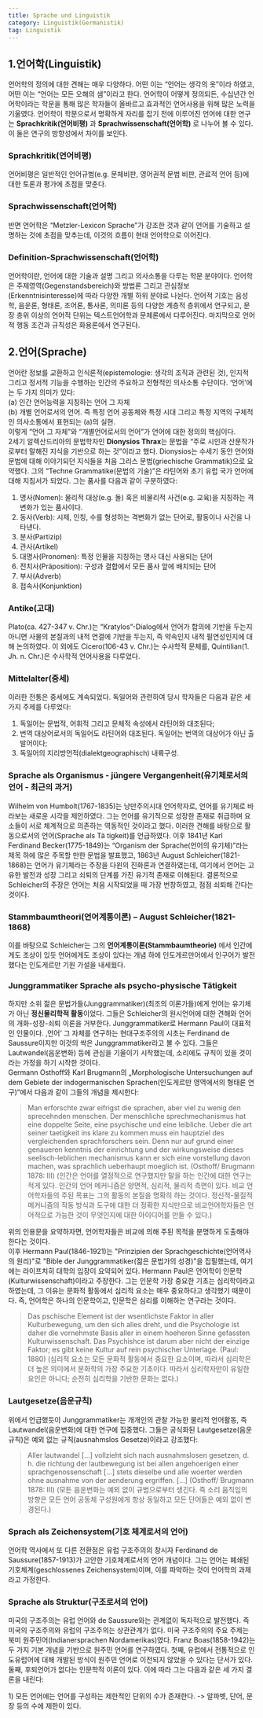 ```yaml
---
title: Sprache und Linguistik
category: Linguistik(Germanistik)
tag: Linguistik
---
```


## 1\.언어학(Linguistik)
언어학의 정의에 대한 견해는 매우 다양하다. 어떤 이는 “언어는 생각의 옷”이라 하였고, 어떤 이는 “언어는 모든 오해의 샘”이라고 한다. 언어학이 어떻게 정의되든, 수십년간 언어학이라는 학문을 통해 많은 학자들이 올바르고 효과적인 언어사용을 위해 많은 노력을 기울였다. 언어학이 학문으로서 명확하게 자리를 잡기 전에 이루어진 언어에 대한 연구는 **Sprachkritik(언어비평)** 과 **Sprachwissenschaft(언어학)** 로 나누어 볼 수 있다. 이 둘은 연구의 방향성에서 차이를 보인다. 
### Sprachkritik(언어비평)
언어비평은 일반적인 언어규범(e.g. 문체비판, 영어권적 문법 비판, 관료적 언어 등)에 대한 토론과 평가에 초점을 맞춘다.
### Sprachwissenschaft(언어학)
반면 언어학은 “Metzler-Lexicon Sprache”가 강조한 것과 같이 언어를 기술하고 설명하는 것에 초점을 맞추는데, 이것의 흐름이 현대 언어학으로 이어진다. 
### Definition-Sprachwissenschaft(언어학)
언어학이란, 언어에 대한 기술과 설명 그리고 의사소통을 다루는 학문 분야이다. 언어학은 주제영역(Gegenstandsbereich)와 방법론 그리고 관심정보(Erkenntnisinteresse)에 따라 다양한 개별 하위 분야로 나뉜다. 언어적 기호는 음성학, 음운론, 형태론, 조어론, 통사론, 의미론 등의 다양한 계층적 층위에서 연구되고, 문장 층위 이상의 언어적 단위는 텍스트언어학과 문체론에서 다루어진다. 마지막으로 언어적 행동 조건과 규칙성은 화용론에서 연구된다.
## 2\.언어(Sprache)
언어란 정보를 교환하고 인식론적(epistemologie: 생각의 조직과 관련된 것), 인지적 그리고 정서적 기능을 수행하는 인간의 주요하고 전형적인 의사소통 수단이다. ‘언어’에는 두 가지 의미가 있다:  
(a) 인간 언어능력을 지칭하는 언어 그 자체  
(b) 개별 언어로서의 언어. 즉 특정 언어 공동체와 특정 시대 그리고 특정 지역의 구체적인 의사소통에서 표현되는 (a)의 실현.  
이렇게 “언어 그 자체”와 “개별언어로서의 언어”가 언어에 대한 정의의 핵심이다.   
2세기 알렉산드리아의 문법학자인 **Dionysios Thrax**는 문법을 “주로 시인과 산문작가로부터 말해진 지식을 기반으로 하는 것”이라고 했다. Dionysios는 수세기 동안 언어와 문법에 대해 이야기되던 지식들을 처음 그리스 문법(griechische Grammatik)으로 요약했다. 그의 “Techne Grammatike(문법의 기술)”은 라틴어와 초기 유럽 국가 언어에 대해 지침서가 되었다. 그는 품사를 다음과 같이 구분하였다:  
1) 명사(Nomen): 물리적 대상(e.g. 돌) 혹은 비물리적 사건(e.g. 교육)을 지칭하는 격변화가 있는 품사이다.  
2) 동사(Verb): 시제, 인칭, 수를 형성하는 격변화가 없는 단어로, 활동이나 사건을 나타낸다.  
3) 분사(Partizip)  
4) 관사(Artikel)  
5) 대명사(Pronomen): 특정 인물을 지칭하는 명사 대신 사용되는 단어  
6) 전치사(Präposition): 구성과 결합에서 모든 품사 앞에 배치되는 단어  
7) 부사(Adverb)  
8) 접속사(Konjunktion)  
### Antike(고대)
Plato(ca. 427-347 v. Chr.)는 “Kratylos”-Dialog에서 언어가 합의에 기반을 두는지 아니면 사물의 본질과의 내적 연결에 기반을 두는지, 즉 약속인지 내적 필연성인지에 대해 논의하였다. 이 외에도 Cicero(106-43 v. Chr.)는 수사학적 문체를, Quintilian(1. Jh. n. Chr.)은 수사학적 언어사용을 다루었다.
### Mittelalter(중세)
이러한 전통은 중세에도 계속되었다. 독일어와 관련하여 당시 학자들은 다음과 같은 세 가지 주제를 다루었다:  
1) 독일어는 문법적, 어휘적 그리고 문체적 속성에서 라틴어와 대조된다;  
2) 번역 대상어로서의 독일어도 라틴어와 대조된다. 독일어는 번역의 대상어가 아닌 출발어이다;  
3) 독일어의 지리방언적(dialektgeographisch) 내륙구성.  
### Sprache als Organismus - jüngere Vergangenheit(유기체로서의 언어 - 최근의 과거)
Wilhelm von Humbolt(1767-1835)는 낭만주의시대 언어학자로, 언어를 유기체로 바라보는 새로운 시각을 제안하였다. 그는 언어를 유기적으로 성장한 존재로 취급하며 요소들이 서로 체계적으로 의존하는 역동적인 것이라고 했다. 이러한 견해를 바탕으로 활동으로서의 언어(Sprache als Tä tigkeit)를 언급하였다. 이후 1841년 Karl Ferdinand Becker(1775-1849)는 “Organism der Sprache(언어의 유기체)”라는 제목 하에 많은 주목할 만한 문법을 발표했고, 1863년 August Schleicher(1821-1868)는 언어가 유기체라는 주장을 다윈의 진화론과 연결하였는데, 여기에서 언어는 고유한 발전과 성장 그리고 쇠퇴의 단계를 가진 유기적 존재로 이해된다. 결론적으로 Schleicher의 주장은 언어는 처음 시작되었을 때 가장 번창하였고, 점점 쇠퇴해 간다는 것이다.
### Stammbaumtheori(언어계통이론) – August Schleicher(1821-1868)
이를 바탕으로 Schleicher는 그의 **언어계통이론(Stammbaumtheorie)** 에서 인간에게도 조상이 있듯 언어에게도 조상이 있다는 개념 하에 인도게르만어에서 인구어가 발전했다는 인도게르만 기원 가설을 내세웠다. 
### Junggrammatiker Sprache als psycho-physische Tätigkeit
하지만 소위 젊은 문법가들(Junggrammatiker)(최조의 이론가들)에게 언어는 유기체가 아닌 **정신물리학적 활동**이었다. 그들은 Schleicher의 원시언어에 대한 견해와 언어의 개화-성장-쇠퇴 이론을 거부한다. Junggrammatiker로 Hermann Paul이 대표적인 인물이다. ‚언어‘ 그 자체를 연구하는 현대구조주의의 시초는 Ferdinand de Saussure이지만 이것의 싹은 Junggrammatiker라고 볼 수 있다. 그들은 Lautwandel(음운변화) 등에 관심을 기울이기 시작했는데, 소리에도 규칙이 있을 것이라는 가정을 하기 시작한 것이다.  
Germann Osthoff와 Karl Brugmann의 „Morphologische Untersuchungen auf dem Gebiete der indogermanischen Sprachen(인도게르만 영역에서의 형태론 연구)“에서 다음과 같이 그들의 개념을 제시한다:
> Man erforschte zwar eifrigst die sprachen, aber viel zu wenig den sprecehnden menschen. Der menschliche sprechmechanismus hat eine doppelte Seite, eine psychische und eine leibliche. Ueber die art seiner taetigkeit ins klare zu kommen muss ein hauptziel des vergleichenden sprachforschers sein. Denn nur auf grund einer genaueren kenntnis der einrichtung und der wirkungsweise dieses seelisch-leblichen mechanismus kann er sich eine vorstellung davon machen, was sprachlich ueberhaupt moeglich ist. (Osthoff/ Brugmann 1878: Ⅲ) (인간은 언어를 열정적으로 연구했지만 말을 하는 인간에 대한 연구는 적게 있다. 인간의 언어 메커니즘은 양면적, 심리적, 물리적 측면이 있다. 비교 언어학자들의 주된 목표는 그의 활동의 본질을 명확히 하는 것이다. 정신적-물질적 메커니즘의 작동 방식과 도구에 대한 더 정확한 지식만으로 비교언어학자들은 언어적으로 가능한 것이 무엇인지에 대한 아이디어를 만들 수 있다.) 


위의 인용문을 요약하자면, 언어학자들은 비교에 의해 주된 목적을 분명하게 도출해야 한다는 것이다.  
이후 Hermann Paul(1846-1921)는 "Prinzipien der Sprachgeschichte(언어역사의 원리)"로 "Bible der Junggrammatiker(젊은 문법가의 성경)"을 집필했는데, 여기에는 라이프치히 대학의 입장이 요약되어 있다. Hermann Paul은 언어학이 인문학(Kulturwissenschaft)이라고 주장한다. 그는 인문학 가장 중요한 기초는 심리학이라고 하였는데, 그 이유는 문화적 활동에서 심리적 요소는 매우 중요하다고 생각했기 때문이다. 즉, 언어학은 하나의 인문학이고, 인문학은 심리를 이해하는 연구라는 것이다.  

> Das pschische Element ist der wsentlichste Faktor in aller Kulturbewegung, um den sich alles dreht, und die Psychologie ist daher die vornehmste Basis aller in einem hoeheren Sinne gefassten Kulturwissenschaft. Das Psychishce ist darum aber nicht der einzige Faktor; es gibt keine Kultur auf rein psychischer Unterlage. (Paul: 1880) (심리적 요소는 모든 문화적 활동에서 중요한 요소이며, 따라서 심리학은 더 높은 의미에서 문화학의 가장 주요한 기초이다. 따라서 심리학자만이 유일한 요인은 아니다; 순전히 심리학을 기반한 문화는 없다.)  


### Lautgesetze(음운규칙)
위에서 언급했듯이 Junggrammatiker는 개개인의 관찰 가능한 물리적 언어활동, 즉 Lautwandel(음운변화)에 대한 연구에 집중했다. 그들은 공식화된 Lautgesetze(음운규칙)은 예외 없는 규칙(ausnahmslos Gesetze)이라고 강조했다:  
> Aller lautwandel [...] vollzieht sich nach ausnahmslosen gesetzen, d. h. die richtung der lautbewegung ist bei allen angehoerigen einer sprachgenossenschaft [...] stets dieselbe und alle woerter werden ohne ausnahme von der aenderung ergriffen. [...] (Osthoff/ Brugmann 1878: Ⅲ) (모든 음운변화는 예외 없이 규범으로부터 생긴다. 즉 소리 움직임의 방향은 모든 언어 공동체 구성원에게 항상 동일하고 모든 단어들은 예외 없이 변경된다.)  


### Sprach als Zeichensystem(기호 체계로서의 언어)
언어학 역사에서 또 다른 전환점은 유럽 구조주의의 창시자 Ferdinand de Saussure(1857-1913)가 고안한 기호체계로서의 언어 개념이다. 그는 언어는 폐쇄된 기호체계(geschlossenes Zeichensystem)이며, 이를 파악하는 것이 언어학의 과제라고 가정한다. 
### Sprache als Struktur(구조로서의 언어)
미국의 구조주의는 유럽 언어와 de Saussure와는 관계없이 독자적으로 발전했다. 즉 미국의 구조주의와 유럽의 구조주의는 상관관계가 없다. 미국 구조주의의 주요 주제는 북미 원주민어(Indianersprachen Nordamerikas)였다. Franz Boas(1858-1942)는 두 가지 기본 개념을 기반으로 원주민 언어를 연구하였다. 첫째, 유럽에서 전통적으로 인도유럽어에 대해 개발된 방식이 원주민 언어로 이전되지 않았을 수 있다는 단서가 있다. 둘째, 후퇴언어가 없다는 인문학적 이론이 있다. 이에 따라 그는 다음과 같은 세 가지 결론을 내린다:


1\) 모든 언어에는 언어를 구성하는 제한적인 단위의 수가 존재한다. -> 알파벳, 단어, 문장 등의 수에 제한이 있다.
